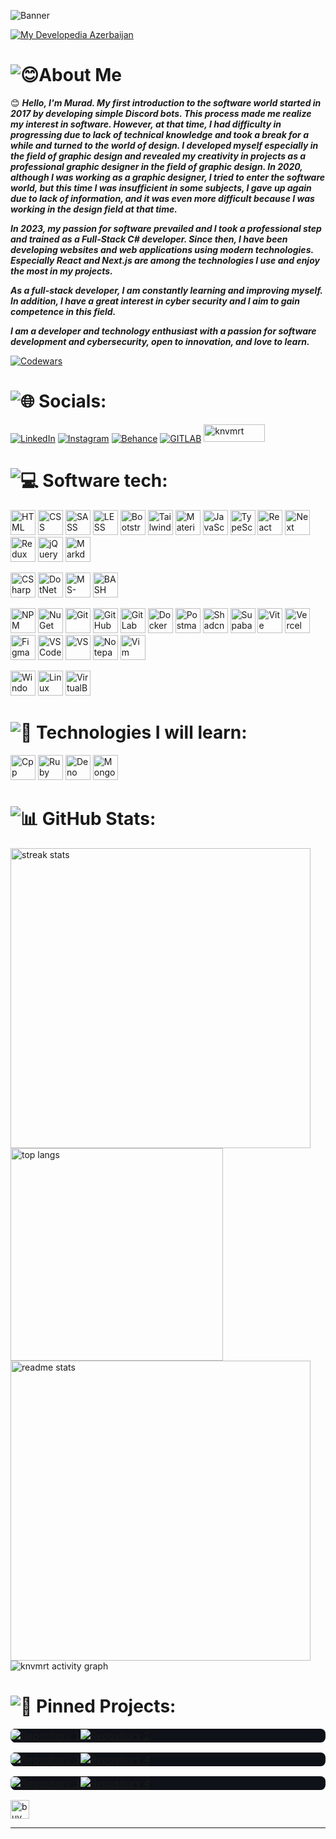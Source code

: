 ![Banner](./image/knvmrt-banner.avif)

<a href="https://github.com/knvmrt/my-developedia-azerbaijan"><img src="./image/mda.avif" alt="My Developedia Azerbaijan" title="My Developedia Azerbaijan"/></a>

# ![😊About Me](https://readme-typing-svg.herokuapp.com?font=Inter&weight=800&size=24&duration=2000&pause=1&color=FE428E&multiline=true&repeat=false&width=161&height=35&lines=😊+About+Me%3A)

😊 _**Hello, I'm Murad. My first introduction to the software world started in 2017 by developing simple Discord bots. This process made me realize my interest in software. However, at that time, I had difficulty in progressing due to lack of technical knowledge and took a break for a while and turned to the world of design. I developed myself especially in the field of graphic design and revealed my creativity in projects as a professional graphic designer in the field of graphic design. In 2020, although I was working as a graphic designer, I tried to enter the software world, but this time I was insufficient in some subjects, I gave up again due to lack of information, and it was even more difficult because I was working in the design field at that time.**_ 

_**In 2023, my passion for software prevailed and I took a professional step and trained as a Full-Stack C# developer. Since then, I have been developing websites and web applications using modern technologies. Especially React and Next.js are among the technologies I use and enjoy the most in my projects.**_ 

_**As a full-stack developer, I am constantly learning and improving myself. In addition, I have a great interest in cyber security and I aim to gain competence in this field.**_ 

_**I am a developer and technology enthusiast with a passion for software development and cybersecurity, open to innovation, and love to learn.**_

[![Codewars](https://www.codewars.com/users/knvmrt/badges/micro)](https://www.codewars.com/users/knvmrt)

# ![🌐 Socials:](https://readme-typing-svg.herokuapp.com?font=Inter&weight=800&size=24&duration=2000&pause=1&color=FE428E&multiline=true&repeat=false&width=135&height=35&lines=🌐+Socials%3A)

[![LinkedIn](https://img.shields.io/badge/Linkedin-%230077B5.svg?style=for-the-badge&logo=linkedin&logoColor=white)](https://linkedin.com/in/knvmrt)
[![Instagram](https://img.shields.io/badge/Instagram-%23E4405F.svg?style=for-the-badge&logo=instagram&logoColor=white)](https://instagram.com/knvmrt)
[![Behance](https://img.shields.io/badge/Behance-%231769ff.svg?style=for-the-badge&logo=behance&logoColor=white)](https://behance.net/knvmrt)
[![GITLAB](https://img.shields.io/badge/GitLab-%23E1442A.svg?style=for-the-badge&logo=gitlab&logoColor=white)](https://gitlab.com/knvmrt)
<a href="https://knvmrt.vercel.app/"> <img src="./image/knvmrt-portfolio.avif" alt="knvmrt" width="98" height="28" title="KNVMRT Portfolio"/> </a>

# ![💻 Software tech:](https://readme-typing-svg.herokuapp.com?font=Inter&weight=800&size=24&duration=2000&pause=1&color=FE428E&multiline=true&repeat=false&width=215&height=35&lines=💻+Software+Tech%3A)

<img src="./image/html.avif" alt="HTML" width="40" height="40" title="HTML"/> <img src="./image/css.avif" alt="CSS" width="40" height="40" title="CSS"/> 
<img src="./image/sass.avif" alt="SASS" width="40" height="40" title="SASS / SCSS"/> 
<img src="./image/less.avif" alt="LESS" width="40" height="40" title="LESS"/> 
<img src="./image/bootsratp.avif" alt="Bootstrap" width="40" height="40" title="Bootstrap"/> 
<img src="./image/tailwindcss.avif" alt="Tailwindcss" width="40" height="40" title="Tailwindcss"/> 
<img src="./image/materialui.avif" alt="Material UI" width="40" height="40" title="Material UI"/> 
<img src="./image/javascript.avif" alt="JavaScript" width="40" height="40" title="JavaScript"/> 
<img src="./image/typescript.avif" alt="TypeScript" width="40" height="40" title="TypeScript"/> 
<img src="./image/react.avif" alt="React" width="40" height="40" title="React.js"/> 
<img src="./image/next.avif" alt="Next" width="40" height="40" title="Next.js"/> 
<img src="./image/redux.avif" alt="Redux" width="40" height="40" title="Redux / Redux ToolKit"/> 
<img src="./image/jquery.avif" alt="jQuery" width="40" height="40" title="jQuery"/> 
<img src="./image/markdown.avif" alt="Markdown" width="40" height="40" title="Markdown"/>

<img src="./image/csharp.avif" alt="CSharp" width="40" height="40" title="C#"/> <img src="./image/dotnet.avif" alt="DotNet" width="40" height="40" title=".NET"/>
<img src="./image/msql.avif" alt="MS-SQL" width="40" height="40" title="MS-SQL"/>
<img src="./image/bashshell.avif" alt="BASH Shell Script" width="40" height="40" title="BASH Shell Script"/>

<img src="./image/npm.avif" alt="NPM" width="40" height="40" title="NPM"/> <img src="./image/nuget.avif" alt="NuGet" width="40" height="40" title="NuGet"/>
<img src="./image/git.avif" alt="Git" width="40" height="40" title="Git"/>
<img src="./image/github.avif" alt="GitHub" width="40" height="40" title="GitHub"/>
<img src="./image/gitlab.avif" alt="GitLab" width="40" height="40" title="GitLab"/>
<img src="./image/docker.avif" alt="Docker" width="40" height="40" title="Docker"/>
<img src="./image/postman.avif" alt="Postman" width="40" height="40" title="Postman"/>
<img src="./image/shadcn.avif" alt="ShadcnUI" width="40" height="40" title="ShadcnUI"/>
<img src="./image/supabase.avif" alt="Supabase" width="40" height="40" title="Supabase"/>
<img src="./image/vite.avif" alt="Vite" width="40" height="40" title="Vite.js"/>
<img src="./image/vercel.avif" alt="Vercel" width="40" height="40" title="Vercel"/>
<img src="./image/figma.avif" alt="Figma" width="40" height="40" title="Figma"/>
<img src="./image/vscode.avif" alt="VSCode" width="40" height="40" title="Visual Studio Code"/>
<img src="./image/visualstudio.avif" alt="VS" width="40" height="40" title="Visual Studio"/>
<img src="./image/notepadpp.avif" alt="NotepadPP" width="40" height="40" title="Notepad++"/>
<img src="./image/vimide.avif" alt="Vim IDE" width="40" height="40" title="Vim IDE"/>

<img src="./image/windowsos.avif" alt="Windows" width="40" height="40" title="Windows OS"/> 
<img src="./image/linuxos.avif" alt="Linux" width="40" height="40" title="Linux OS"/>
<img src="./image/virtualboxvm.avif" alt="VirtualBoxVM" width="40" height="40" title="Oracle VM VirtualBox"/>

# ![🌱 Technologies I will learn:](https://readme-typing-svg.herokuapp.com?font=Inter&weight=800&size=24&duration=2000&pause=1&color=FE428E&multiline=true&repeat=false&width=330&height=35&lines=🌱+Technologies+I+will+learn%3A)

<img src="./image/cpp.avif" alt="Cpp" width="40" height="40" title="C++"/> <img src="./image/ruby.avif" alt="Ruby" width="40" height="40" title="Ruby"/>
<img src="./image/deno.avif" alt="Deno" width="40" height="40" title="Deno"/>
<img src="./image/mongodb.avif" alt="MongoDb" width="40" height="40" title="Mongo Database"/>

# ![📊 GitHub Stats:](https://readme-typing-svg.herokuapp.com?font=Inter&weight=800&size=24&duration=2000&pause=1&color=FE428E&multiline=true&repeat=false&width=200&height=35&lines=📊+GitHub+Stats%3A)

<div>
<img width=480 align="top" src="https://github-readme-stats.vercel.app/api?username=knvmrt&show_icons=true&include_all_commits=true&count_private=false&title_color=FE428E&text_color=F8F8F8&icon_color=FE428E&bg_color=0E1117&hide_border=true&border_radius=8&rank_icon=github" alt="streak stats"/>
<img width=340 align="top" src="https://github-readme-stats.vercel.app/api/top-langs/?username=knvmrt&hide_border=true&include_all_commits=true&count_private=false&langs_count=20&layout=compact&border_radius=8&title_color=FE428E&bg_color=0E1117&text_color=F8F8F8" alt="top langs" />
<img width=480 src="https://github-readme-streak-stats.herokuapp.com/?user=knvmrt&stroke=F8F8F8&background=0E1117&ring=FE428E&fire=FFAE00&currStreakNum=FFFFFF&currStreakLabel=FFAE00&sideNums=FE428E&sideLabels=FE428E&dates=F8F8F8&hide_border=true&border_radius=8" alt="readme stats" />
</div>

<img src="https://github-readme-activity-graph.vercel.app/graph?username=knvmrt&bg_color=0E1117&title_color=FE428E&line=FE428E&point=F8F8F8&area=true&area_color=B028C5&hide_title=false&custom_title=Murad%20Gahramanov's%20Activity%20Graph&hide_border=true&border_radius=8&color-text=ffffff&days=40&&grid=true" alt="knvmrt activity graph"/>

# ![📌 Pinned Projects:](https://readme-typing-svg.herokuapp.com?font=Inter&weight=800&size=24&duration=2000&pause=1&color=FE428E&multiline=true&repeat=false&width=230&height=35&lines=📌+Pinned+Projects%3A)

<table style="background:#0E1117; border-radius:8px; "> 
  <tr>
    <td style="vertical-align: top; border: none; padding:0px;">
      <a href="https://github.com/knvmrt/my-developedia-azerbaijan" ><img src="https://github-readme-stats.vercel.app/api/pin/?username=knvmrt&repo=my-developedia-azerbaijan&title_color=FE428E&text_color=F8F8F8&icon_color=FFAE00&bg_color=0E1117&hide_border=true&locale=en&border_radius=8" alt="Repository 1"></a>
    </td>
    <td style="vertical-align: top; border: none; padding:0px;">
      <a href="https://github.com/knvmrt/course-application-system" ><img src="https://github-readme-stats.vercel.app/api/pin/?username=knvmrt&repo=course-application-system&title_color=FE428E&text_color=F8F8F8&icon_color=FFAE00&bg_color=0E1117&hide_border=true&locale=en&border_radius=8" alt="Repository 2"></a>
    </td>
  </tr>
</table>
<table style="background:#0E1117; border-radius:8px; "> 
  <tr>
    <td style="vertical-align: top; border: none; padding:0px;">
      <a href="https://github.com/knvmrt/web-calculator" ><img src="https://github-readme-stats.vercel.app/api/pin/?username=knvmrt&repo=web-calculator&title_color=FE428E&text_color=F8F8F8&icon_color=FFAE00&bg_color=0E1117&hide_border=true&locale=en&border_radius=8" alt="Repository 3"></a>
    </td>
    <td style="vertical-align: top; border: none; padding:0px;">
      <a href="https://github.com/knvmrt/web-live-clock-display" ><img src="https://github-readme-stats.vercel.app/api/pin/?username=knvmrt&repo=web-live-clock-display&title_color=FE428E&text_color=F8F8F8&icon_color=FFAE00&bg_color=0E1117&hide_border=true&locale=en&border_radius=8" alt="Repository 4"></a>
    </td>
  </tr>
</table>
<table style="background:#0E1117; border-radius:8px; ">
  <tr>
    <td style="vertical-align: top; border: none; padding:0px;">
      <a href="https://github.com/knvmrt/mg-markdown-generator" ><img src="https://github-readme-stats.vercel.app/api/pin/?username=knvmrt&repo=mg-markdown-generator&title_color=FE428E&text_color=F8F8F8&icon_color=FFAE00&bg_color=0E1117&hide_border=true&locale=en&border_radius=8" alt="Repository 3"></a>
    </td>
    <td style="vertical-align: top; border: none; padding:0px;">
      <a href="https://github.com/knvmrt/snake-game-web" ><img src="https://github-readme-stats.vercel.app/api/pin/?username=knvmrt&repo=snake-game-web&title_color=FE428E&text_color=F8F8F8&icon_color=FFAE00&bg_color=0E1117&hide_border=true&locale=en&border_radius=8" alt="Repository 4"></a>
    </td>
  </tr>
</table>
<a href="https://kofe.al/@knvmrt"> <img src="./image/buymecoffee.avif" alt="buymeacoffee" width="auto" height="30" title="Buy me a coffee"/> </a>

---

<!-- [![knvmrt](https://visitcount.itsvg.in/api?id=knvmrt&icon=6&color=11)](https://github.com/knvmrt/) 
 [![KnvMrt Stats Graph](https://github-profile-summary-cards.vercel.app/api/cards/profile-details?username=knvmrt&theme=radical&hide_border=true)](https://github.com/knvmrt)
[![Languages](https://github-readme-stats.vercel.app/api/top-langs/?username=knvmrt&theme=radical&hide_border=true&include_all_commits=true&count_private=false)](https://github.com/knvmrt) 
[![KnvMrt activity graph](https://github-readme-activity-graph.vercel.app/graph?username=knvmrt&bg_color=141321&color=7a1c8d&line=b300a7&point=ff94f6&area=true&hide_border=true&border_radius=8)](https://github.com/knvmrt)

# 🌿 What I know little about:
![Arduino](https://img.shields.io/badge/-Arduino-00979D?style=for-the-badge&logo=Arduino&logoColor=white)
![Raspberry Pi](https://img.shields.io/badge/-RaspberryPi-C51A4A?style=for-the-badge&logo=Raspberry-Pi)
![Unity](https://img.shields.io/badge/Unity-%23000000.svg?style=for-the-badge&logo=unity&logoColor=%23ffffff)
-->

